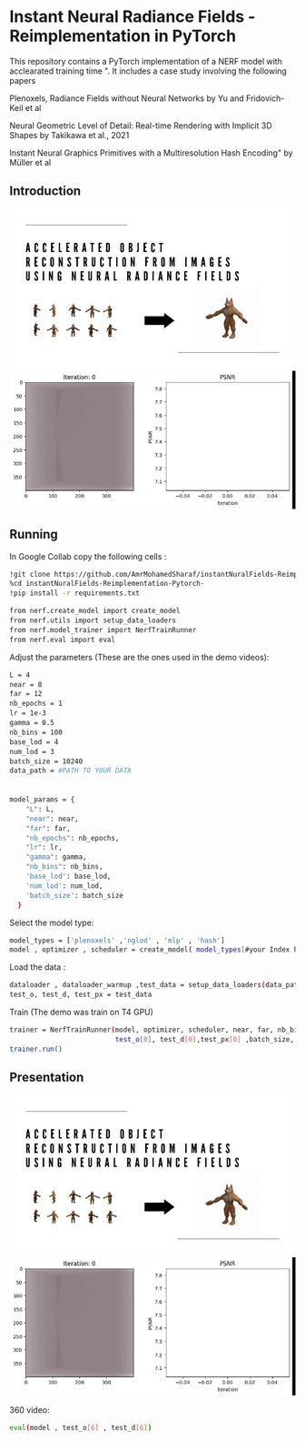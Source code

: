 # Instant Neural Radiance Fields - Reimplementation in PyTorch

This repository contains a PyTorch implementation of a NERF model with acclearated training time ". It includes a case study involving the following papers

Plenoxels, Radiance Fields without Neural Networks by Yu and Fridovich-Keil et al

Neural Geometric Level of Detail: Real-time Rendering with Implicit 3D Shapes by Takikawa et al., 2021

Instant Neural Graphics Primitives with a Multiresolution Hash Encoding" by Müller et al


## Introduction

![Input -> output](media/slide1.gif)
![Input -> output](media/nglod.gif)

## Running 


In Google Collab  copy the following cells : 

```bash
!git clone https://github.com/AmrMohamedSharaf/instantNuralFields-Reimplementation-Pytorch-.git
%cd instantNuralFields-Reimplementation-Pytorch-
!pip install -r requirements.txt
```
```bash
from nerf.create_model import create_model
from nerf.utils import setup_data_loaders
from nerf.model_trainer import NerfTrainRunner
from nerf.eval import eval
````


Adjust the parameters (These are the ones used in the demo videos):

```bash
L = 4
near = 8
far = 12
nb_epochs = 1
lr = 1e-3
gamma = 0.5
nb_bins = 100
base_lod = 4
num_lod = 3
batch_size = 10240
data_path = #PATH TO YOUR DATA 


model_params = {
    "L": L,
    "near": near,
    "far": far,
    "nb_epochs": nb_epochs,
    "lr": lr,
    "gamma": gamma,
    "nb_bins": nb_bins,
    'base_lod': base_lod,
    'num_lod': num_lod,
    'batch_size': batch_size
  }
````

Select the model type:

```bash
model_types = ['plenoxels' ,'nglod' , 'mlp' , 'hash']
model , optimizer , scheduler = create_model( model_types[#your Index here] ,model_params )
````

Load the data :

```bash
dataloader , dataloader_warmup ,test_data = setup_data_loaders(data_path, batch_size)
test_o, test_d, test_px = test_data

````

Train  (The demo was train on T4 GPU)
```bash
trainer = NerfTrainRunner(model, optimizer, scheduler, near, far, nb_bins, nb_epochs, dataloader,
                          test_o[0], test_d[0],test_px[0] ,batch_size, checkpoints_path = None)
trainer.run()
````

## Presentation

![Input -> output](media/slide1.gif)
![Input -> output](media/nglod.gif)

 360 video:

```bash
eval(model , test_o[6] , test_d[6])
````
